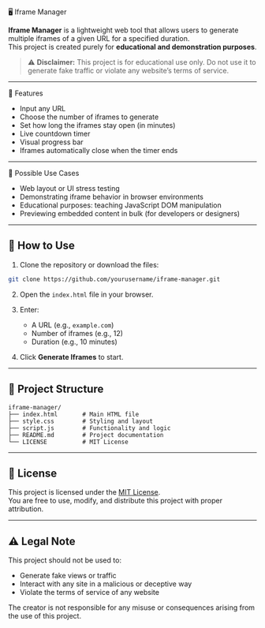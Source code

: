 
🖥️ Iframe Manager

**Iframe Manager** is a lightweight web tool that allows users to generate multiple iframes of a given URL for a specified duration.  
This project is created purely for **educational and demonstration purposes**.

> ⚠️ **Disclaimer:** This project is for educational use only. Do not use it to generate fake traffic or violate any website’s terms of service.

---

 🔧 Features

- Input any URL
- Choose the number of iframes to generate
- Set how long the iframes stay open (in minutes)
- Live countdown timer
- Visual progress bar
- Iframes automatically close when the timer ends

---

 🧪 Possible Use Cases

- Web layout or UI stress testing
- Demonstrating iframe behavior in browser environments
- Educational purposes: teaching JavaScript DOM manipulation
- Previewing embedded content in bulk (for developers or designers)

---

## 🚀 How to Use

1. Clone the repository or download the files:

```bash
git clone https://github.com/yourusername/iframe-manager.git
```

2. Open the `index.html` file in your browser.

3. Enter:
   - A URL (e.g., `example.com`)
   - Number of iframes (e.g., 12)
   - Duration (e.g., 10 minutes)

4. Click **Generate Iframes** to start.

---

## 📝 Project Structure

```
iframe-manager/
├── index.html       # Main HTML file
├── style.css        # Styling and layout
├── script.js        # Functionality and logic
├── README.md        # Project documentation
└── LICENSE          # MIT License
```

---

## 📄 License

This project is licensed under the [MIT License](LICENSE).  
You are free to use, modify, and distribute this project with proper attribution.

---

## ⚠️ Legal Note

This project should not be used to:
- Generate fake views or traffic
- Interact with any site in a malicious or deceptive way
- Violate the terms of service of any website

The creator is not responsible for any misuse or consequences arising from the use of this project.

